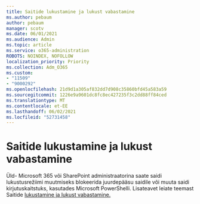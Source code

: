 ```yaml
---
title: Saitide lukustamine ja lukust vabastamine
ms.author: pebaum
author: pebaum
manager: scotv
ms.date: 06/01/2021
ms.audience: Admin
ms.topic: article
ms.service: o365-administration
ROBOTS: NOINDEX, NOFOLLOW
localization_priority: Priority
ms.collection: Adm_O365
ms.custom:
- "11509"
- "9000292"
ms.openlocfilehash: 21d9d1a305af832dd7d908c35860bfd45a583a59
ms.sourcegitcommit: 1226e9a9601dc8fc8ec427235f3c2dd88ff84ced
ms.translationtype: MT
ms.contentlocale: et-EE
ms.lasthandoff: 06/02/2021
ms.locfileid: "52731458"
---
```

# <a name="lock-and-unlock-sites"></a>Saitide lukustamine ja lukust vabastamine

Üld- Microsoft 365 või SharePoint administraatorina saate saidi lukustusrežiimi muutmiseks blokeerida juurdepääsu saidile või muuta saidi kirjutuskaitstuks, kasutades Microsoft PowerShelli. Lisateavet leiate teemast Saitide [lukustamine ja lukust vabastamine.](/sharepoint/manage-lock-status)